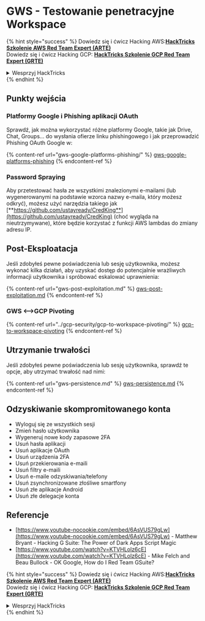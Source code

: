 # GWS - Testowanie penetracyjne Workspace

{% hint style="success" %}
Dowiedz się i ćwicz Hacking AWS:<img src="/.gitbook/assets/image.png" alt="" data-size="line">[**HackTricks Szkolenie AWS Red Team Expert (ARTE)**](https://training.hacktricks.xyz/courses/arte)<img src="/.gitbook/assets/image.png" alt="" data-size="line">\
Dowiedz się i ćwicz Hacking GCP: <img src="/.gitbook/assets/image (2).png" alt="" data-size="line">[**HackTricks Szkolenie GCP Red Team Expert (GRTE)**<img src="/.gitbook/assets/image (2).png" alt="" data-size="line">](https://training.hacktricks.xyz/courses/grte)

<details>

<summary>Wesprzyj HackTricks</summary>

* Sprawdź [**plany subskrypcyjne**](https://github.com/sponsors/carlospolop)!
* **Dołącz do** 💬 [**grupy Discord**](https://discord.gg/hRep4RUj7f) lub [**grupy telegramowej**](https://t.me/peass) lub **śledź** nas na **Twitterze** 🐦 [**@hacktricks\_live**](https://twitter.com/hacktricks\_live)**.**
* **Dziel się trikami hakerskimi, przesyłając PR-y do** [**HackTricks**](https://github.com/carlospolop/hacktricks) i [**HackTricks Cloud**](https://github.com/carlospolop/hacktricks-cloud) repozytoriów na GitHubie.

</details>
{% endhint %}

## Punkty wejścia

### Platformy Google i Phishing aplikacji OAuth

Sprawdź, jak można wykorzystać różne platformy Google, takie jak Drive, Chat, Groups... do wysłania ofierze linku phishingowego i jak przeprowadzić Phishing OAuth Google w:

{% content-ref url="gws-google-platforms-phishing/" %}
[gws-google-platforms-phishing](gws-google-platforms-phishing/)
{% endcontent-ref %}

### Password Spraying

Aby przetestować hasła ze wszystkimi znalezionymi e-mailami (lub wygenerowanymi na podstawie wzorca nazwy e-maila, który możesz odkryć), możesz użyć narzędzia takiego jak [**https://github.com/ustayready/CredKing**](https://github.com/ustayready/CredKing) (choć wygląda na nieutrzymywane), które będzie korzystać z funkcji AWS lambdas do zmiany adresu IP.

## Post-Eksploatacja

Jeśli zdobyłeś pewne poświadczenia lub sesję użytkownika, możesz wykonać kilka działań, aby uzyskać dostęp do potencjalnie wrażliwych informacji użytkownika i spróbować eskalować uprawnienia:

{% content-ref url="gws-post-exploitation.md" %}
[gws-post-exploitation.md](gws-post-exploitation.md)
{% endcontent-ref %}

### GWS <-->GCP Pivoting

{% content-ref url="../gcp-security/gcp-to-workspace-pivoting/" %}
[gcp-to-workspace-pivoting](../gcp-security/gcp-to-workspace-pivoting/)
{% endcontent-ref %}

## Utrzymanie trwałości

Jeśli zdobyłeś pewne poświadczenia lub sesję użytkownika, sprawdź te opcje, aby utrzymać trwałość nad nimi:

{% content-ref url="gws-persistence.md" %}
[gws-persistence.md](gws-persistence.md)
{% endcontent-ref %}

## Odzyskiwanie skompromitowanego konta

* Wyloguj się ze wszystkich sesji
* Zmień hasło użytkownika
* Wygeneruj nowe kody zapasowe 2FA
* Usuń hasła aplikacji
* Usuń aplikacje OAuth
* Usuń urządzenia 2FA
* Usuń przekierowania e-maili
* Usuń filtry e-maili
* Usuń e-maile odzyskiwania/telefony
* Usuń zsynchronizowane złośliwe smartfony
* Usuń złe aplikacje Android
* Usuń złe delegacje konta

## Referencje

* [https://www.youtube-nocookie.com/embed/6AsVUS79gLw](https://www.youtube-nocookie.com/embed/6AsVUS79gLw) - Matthew Bryant - Hacking G Suite: The Power of Dark Apps Script Magic
* [https://www.youtube.com/watch?v=KTVHLolz6cE](https://www.youtube.com/watch?v=KTVHLolz6cE) - Mike Felch and Beau Bullock - OK Google, How do I Red Team GSuite?

{% hint style="success" %}
Dowiedz się i ćwicz Hacking AWS:<img src="/.gitbook/assets/image.png" alt="" data-size="line">[**HackTricks Szkolenie AWS Red Team Expert (ARTE)**](https://training.hacktricks.xyz/courses/arte)<img src="/.gitbook/assets/image.png" alt="" data-size="line">\
Dowiedz się i ćwicz Hacking GCP: <img src="/.gitbook/assets/image (2).png" alt="" data-size="line">[**HackTricks Szkolenie GCP Red Team Expert (GRTE)**<img src="/.gitbook/assets/image (2).png" alt="" data-size="line">](https://training.hacktricks.xyz/courses/grte)

<details>

<summary>Wesprzyj HackTricks</summary>

* Sprawdź [**plany subskrypcyjne**](https://github.com/sponsors/carlospolop)!
* **Dołącz do** 💬 [**grupy Discord**](https://discord.gg/hRep4RUj7f) lub [**grupy telegramowej**](https://t.me/peass) lub **śledź** nas na **Twitterze** 🐦 [**@hacktricks\_live**](https://twitter.com/hacktricks\_live)**.**
* **Dziel się trikami hakerskimi, przesyłając PR-y do** [**HackTricks**](https://github.com/carlospolop/hacktricks) i [**HackTricks Cloud**](https://github.com/carlospolop/hacktricks-cloud) repozytoriów na GitHubie.

</details>
{% endhint %}

